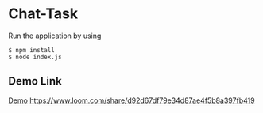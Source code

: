 # Chat-Task

Run the application by using

```shell
$ npm install
$ node index.js
```
## Demo Link
[Demo](https://www.loom.com/share/d92d67df79e34d87ae4f5b8a397fb419)
https://www.loom.com/share/d92d67df79e34d87ae4f5b8a397fb419